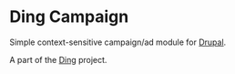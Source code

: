 Ding Campaign
=============

Simple context-sensitive campaign/ad module for [Drupal][].

A part of the [Ding][] project.

[Drupal]: http://drupal.org/
[Ding]: http://github.com/kdb/ding

